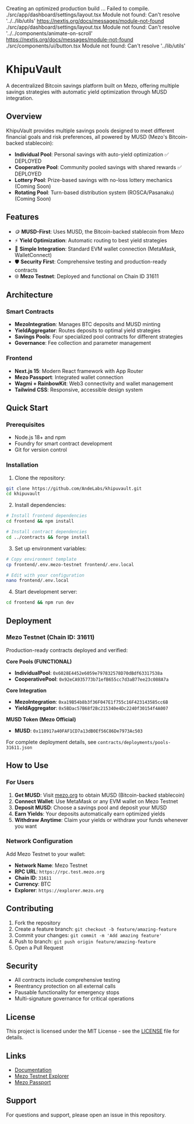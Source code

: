    Creating an optimized production build ...
Failed to compile.
./src/app/dashboard/settings/layout.tsx
Module not found: Can't resolve '../../lib/utils'
https://nextjs.org/docs/messages/module-not-found
./src/app/dashboard/settings/layout.tsx
Module not found: Can't resolve '../../components/animate-on-scroll'
https://nextjs.org/docs/messages/module-not-found
./src/components/ui/button.tsx
Module not found: Can't resolve '../lib/utils'
# KhipuVault

A decentralized Bitcoin savings platform built on Mezo, offering multiple savings strategies with automatic yield optimization through MUSD integration.

## Overview

KhipuVault provides multiple savings pools designed to meet different financial goals and risk preferences, all powered by MUSD (Mezo's Bitcoin-backed stablecoin):

- **Individual Pool**: Personal savings with auto-yield optimization ✅ DEPLOYED
- **Cooperative Pool**: Community pooled savings with shared rewards ✅ DEPLOYED
- **Lottery Pool**: Prize-based savings with no-loss lottery mechanics (Coming Soon)
- **Rotating Pool**: Turn-based distribution system (ROSCA/Pasanaku) (Coming Soon)

## Features

- 🪙 **MUSD-First**: Uses MUSD, the Bitcoin-backed stablecoin from Mezo
- ⚡ **Yield Optimization**: Automatic routing to best yield strategies
- 🔗 **Simple Integration**: Standard EVM wallet connection (MetaMask, WalletConnect)
- 🛡️ **Security First**: Comprehensive testing and production-ready contracts
- 🌐 **Mezo Testnet**: Deployed and functional on Chain ID 31611

## Architecture

### Smart Contracts
- **MezoIntegration**: Manages BTC deposits and MUSD minting
- **YieldAggregator**: Routes deposits to optimal yield strategies
- **Savings Pools**: Four specialized pool contracts for different strategies
- **Governance**: Fee collection and parameter management

### Frontend
- **Next.js 15**: Modern React framework with App Router
- **Mezo Passport**: Integrated wallet connection
- **Wagmi + RainbowKit**: Web3 connectivity and wallet management
- **Tailwind CSS**: Responsive, accessible design system

## Quick Start

### Prerequisites
- Node.js 18+ and npm
- Foundry for smart contract development
- Git for version control

### Installation

1. Clone the repository:
```bash
git clone https://github.com/AndeLabs/khipuvault.git
cd khipuvault
```

2. Install dependencies:
```bash
# Install frontend dependencies
cd frontend && npm install

# Install contract dependencies
cd ../contracts && forge install
```

3. Set up environment variables:
```bash
# Copy environment template
cp frontend/.env.mezo-testnet frontend/.env.local

# Edit with your configuration
nano frontend/.env.local
```

4. Start development server:
```bash
cd frontend && npm run dev
```

## Deployment

### Mezo Testnet (Chain ID: 31611)
Production-ready contracts deployed and verified:

**Core Pools (FUNCTIONAL)**
- **IndividualPool**: `0x6028E4452e6059e797832578D70dBdf63317538a`
- **CooperativePool**: `0x92eCA935773b71efB655cc7d3aB77ee23c088A7a`

**Core Integration**
- **MezoIntegration**: `0xa19B54b8b3f36F047E1f755c16F423143585cc6B`
- **YieldAggregator**: `0x5BDac57B68f2Bc215340e4Dc2240f30154f4A007`

**MUSD Token (Mezo Official)**
- **MUSD**: `0x118917a40FAF1CD7a13dB0Ef56C86De7973Ac503`

For complete deployment details, see `contracts/deployments/pools-31611.json`

## How to Use

### For Users

1. **Get MUSD**: Visit [mezo.org](https://mezo.org) to obtain MUSD (Bitcoin-backed stablecoin)
2. **Connect Wallet**: Use MetaMask or any EVM wallet on Mezo Testnet
3. **Deposit MUSD**: Choose a savings pool and deposit your MUSD
4. **Earn Yields**: Your deposits automatically earn optimized yields
5. **Withdraw Anytime**: Claim your yields or withdraw your funds whenever you want

### Network Configuration

Add Mezo Testnet to your wallet:
- **Network Name**: Mezo Testnet
- **RPC URL**: `https://rpc.test.mezo.org`
- **Chain ID**: `31611`
- **Currency**: BTC
- **Explorer**: `https://explorer.mezo.org`

## Contributing

1. Fork the repository
2. Create a feature branch: `git checkout -b feature/amazing-feature`
3. Commit your changes: `git commit -m 'Add amazing feature'`
4. Push to branch: `git push origin feature/amazing-feature`
5. Open a Pull Request

## Security

- All contracts include comprehensive testing
- Reentrancy protection on all external calls
- Pausable functionality for emergency stops
- Multi-signature governance for critical operations

## License

This project is licensed under the MIT License - see the [LICENSE](LICENSE) file for details.

## Links

- [Documentation](docs/)
- [Mezo Testnet Explorer](https://testnet-explorer.mezo.org)
- [Mezo Passport](https://passport.mezo.org)

## Support

For questions and support, please open an issue in this repository.
